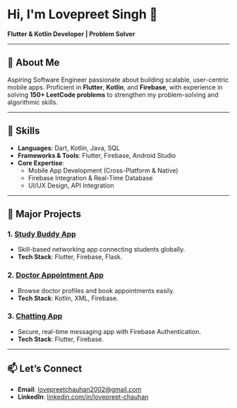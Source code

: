 # **Hi, I'm Lovepreet Singh 👋**  
**Flutter & Kotlin Developer | Problem Solver**  

---

## 🚀 **About Me**  
Aspiring Software Engineer passionate about building scalable, user-centric mobile apps. Proficient in **Flutter**, **Kotlin**, and **Firebase**, with experience in solving **150+ LeetCode problems** to strengthen my problem-solving and algorithmic skills.  

---

## 🔧 **Skills**  
- **Languages**: Dart, Kotlin, Java, SQL  
- **Frameworks & Tools**: Flutter, Firebase, Android Studio  
- **Core Expertise**:  
  - Mobile App Development (Cross-Platform & Native)  
  - Firebase Integration & Real-Time Database  
  - UI/UX Design, API Integration  

---

## 🌟 **Major Projects**  
### 1. **[Study Buddy App](https://github.com/git-lovepreet/study-buddy)**  
   - Skill-based networking app connecting students globally.  
   - **Tech Stack**: Flutter, Firebase, Flask.  

### 2. **[Doctor Appointment App](https://github.com/git-lovepreet/doctor-appointment-app)**  
   - Browse doctor profiles and book appointments easily.  
   - **Tech Stack**: Kotlin, XML, Firebase.  

### 3. **[Chatting App](https://github.com/git-lovepreet/chat-app)**  
   - Secure, real-time messaging app with Firebase Authentication.  
   - **Tech Stack**: Flutter, Firebase.  

---

## 📫 **Let’s Connect**  
- **Email**: [lovepreetchauhan2002@gmail.com](mailto:lovepreetchauhan2002@gmail.com)  
- **LinkedIn**: [linkedin.com/in/lovepreet-chauhan](https://linkedin.com/in/lovepreet-chauhan)  
